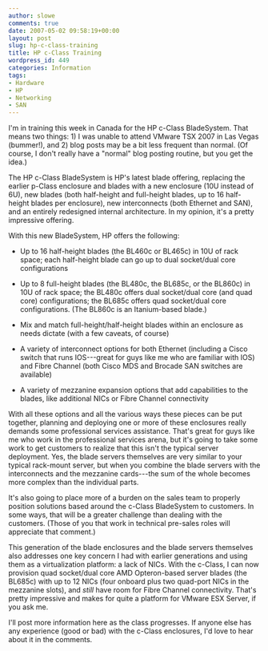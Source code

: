 ```yaml
---
author: slowe
comments: true
date: 2007-05-02 09:58:19+00:00
layout: post
slug: hp-c-class-training
title: HP c-Class Training
wordpress_id: 449
categories: Information
tags:
- Hardware
- HP
- Networking
- SAN
---
```


I'm in training this week in Canada for the HP c-Class BladeSystem. That means two things: 1) I was unable to attend VMware TSX 2007 in Las Vegas (bummer!), and 2) blog posts may be a bit less frequent than normal. (Of course, I don't really have a "normal" blog posting routine, but you get the idea.)

The HP c-Class BladeSystem is HP's latest blade offering, replacing the earlier p-Class enclosure and blades with a new enclosure (10U instead of 6U), new blades (both half-height and full-height blades, up to 16 half-height blades per enclosure), new interconnects (both Ethernet and SAN), and an entirely redesigned internal architecture. In my opinion, it's a pretty impressive offering.

With this new BladeSystem, HP offers the following:

* Up to 16 half-height blades (the BL460c or BL465c) in 10U of rack space; each half-height blade can go up to dual socket/dual core configurations

* Up to 8 full-height blades (the BL480c, the BL685c, or the BL860c) in 10U of rack space; the BL480c offers dual socket/dual core (and quad core) configurations; the BL685c offers quad socket/dual core configurations. (The BL860c is an Itanium-based blade.)

* Mix and match full-height/half-height blades within an enclosure as needs dictate (with a few caveats, of course)

* A variety of interconnect options for both Ethernet (including a Cisco switch that runs IOS---great for guys like me who are familiar with IOS) and Fibre Channel (both Cisco MDS and Brocade SAN switches are available)

* A variety of mezzanine expansion options that add capabilities to the blades, like additional NICs or Fibre Channel connectivity

With all these options and all the various ways these pieces can be put together, planning and deploying one or more of these enclosures really demands some professional services assistance. That's great for guys like me who work in the professional services arena, but it's going to take some work to get customers to realize that this isn't the typical server deployment. Yes, the blade servers themselves are very similar to your typical rack-mount server, but when you combine the blade servers with the interconnects and the mezzanine cards---the sum of the whole becomes more complex than the individual parts.

It's also going to place more of a burden on the sales team to properly position solutions based around the c-Class BladeSystem to customers. In some ways, that will be a greater challenge than dealing with the customers. (Those of you that work in technical pre-sales roles will appreciate that comment.)

This generation of the blade enclosures and the blade servers themselves also addresses one key concern I had with earlier generations and using them as a virtualization platform: a lack of NICs. With the c-Class, I can now provision quad socket/dual core AMD Opteron-based server blades (the BL685c) with up to 12 NICs (four onboard plus two quad-port NICs in the mezzanine slots), and _still_ have room for Fibre Channel connectivity. That's pretty impressive and makes for quite a platform for VMware ESX Server, if you ask me.

I'll post more information here as the class progresses. If anyone else has any experience (good or bad) with the c-Class enclosures, I'd love to hear about it in the comments.
